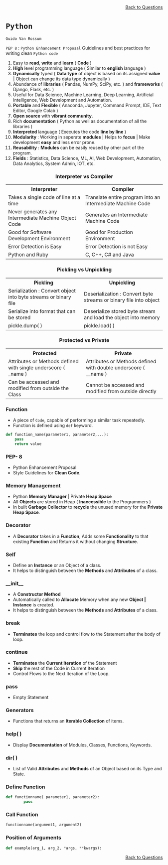<p align='right'><a align="right" href="https://github.com/KIRANKUMAR7296/Library/blob/main/Interview.md">Back to Questions</a></p>

# `Python`

`Guido Van Rossum`

`PEP 8` : `Python Enhancement Proposal` Guidelines and best practices for writing clean `Python code`

1. Easy to **read**, **write** and **learn** ( **Code** )
2. **High** level programming language ( Similar to **english** language )
3. **Dynamically** typed ( **Data type** of object is based on its assigned **value** | Object can change its data type dynamically )
4. Abundance of **libraries** ( Pandas, NumPy, SciPy, etc. ) and **frameworks** ( Django, Flask, etc. )
5. Useful for Data Science, Machine Learning, Deep Learning, Artificial Intelligence, Web Development and Automation.
6. **Portable** and **Flexible** ( Anaconda, Jupyter, Command Prompt, IDE, Text Editor, Google Colab )
7. **Open source** with **vibrant community**.
8. Rich **documentation** ( Python as well as documentation of all the libraries )
9. **Interpreted** language ( Executes the code **line by line** )
10. **Modularity** : Working in seperate **modules** | Helps to **focus** | Make development **easy** and less error prone.
11. **Reusability** : **Modules** can be easily reused by other part of the program.
12. **Fields** : Statistics, Data Science, ML, AI, Web Development, Automation, Data Analytics, System Admin, IOT, etc.

<h3 align="center">Interpreter vs Compiler</h3>

<table align="center">
        <tr>
                <th>Interpreter</th>
                <th>Compiler</th>
        </tr>
        <tr>
                <td>Takes a single code of line at a time</td>
                <td>Translate entire program into an Intermediate Machine Code</td>
        </tr>      
        <tr>
                <td>Never generates any Intermediate Machine Object Code</td>
                <td>Generates an Intermediate Machine Code</td>
        </tr>    
        <tr>
                <td>Good for Software Development Environment</td>
                <td>Good for Production Environment</td>
        </tr>    
        <tr>
                <td>Error Detection is Easy</td>
                <td>Error Detection is not Easy</td>
        </tr>
        <tr>
                <td>Python and Ruby</td>
                <td>C, C++, C# and Java</td>
        </tr>
</table>      

<h3 align="center">Pickling vs Unpickling</h3>

<table align="center">
        <tr>
                <th>Pickling</th>
                <th>Unpickling</th>
        </tr>
        <tr>
                <td>Serialization : Convert object into byte streams or binary file</td>
                <td>Deserialization : Convert byte streams or binary file into object</td>
        </tr>
         <tr>
                <td>Serialize into format that can be stored</td>
                <td>Deserialize stored byte stream and load the object into memory</td>
        </tr>    
         <tr>
                <td>pickle.dump( )</td>
                <td>pickle.load( )</td>
        </tr>   
</table>      

<h3 align="center">Protected vs Private</h3>

<table align="center">
        <tr>
                <th>Protected</th>
                <th>Private</th>
        </tr>
        <tr>
                <td>Attributes or Methods defined with single underscore ( _name )</td>
                <td>Attributes or Methods defined with double underscore ( __name )</td>
        </tr>      
         <tr>
                <td>Can be accessed and modified from outside the Class</td>
                <td>Cannot be accessed and modified from outside directly</td>
        </tr>               
</table>

### Function
- A piece of `Code`, capable of performing a similar task repeatedly.
- Function is defined using `def` keyword.

```python
def function_name(parameter1, parameter2,...):
    pass
    return value
```

### PEP- 8
- Python Enhancement Proposal
- Style Guidelines for **Clean Code**.

### Memory Management 
- Python **Memory Manager** | Private **Heap Space**
- All **Objects** are stored in Heap ( **Inaccessible** to the Programmers )
- In built **Garbage Collector** to **recycle** the unused memory for the **Private Heap Space**.

### Decorator
- A **Decorator** takes in a **Function**, Adds some **Functionality** to that existing **Function** and Returns it without changing **Structure**.

### Self
- Define an **Instance** or an Object of a class.
- It helps to distinguish between the **Methods** and **Attributes** of a class.

### \_\_init\_\_
- A **Constructor Method**
- Automatically called to **Allocate** Memory when any new **Object | Instance** is created.
- It helps to distinguish between the **Methods** and **Attributes** of a class.

### break
- **Terminates** the loop and control flow to the Statement after the body of loop.

### continue
- **Terminates** the **Current Iteration** of the Statement
- **Skip** the rest of the Code in Current Iteration
- Control Flows to the Next Iteration of the Loop.

### pass
- Empty Statement 

### Generators
- Functions that returns an **Iterable Collection** of items.

### help( )
- Display **Documentation** of Modules, Classes, Functions, Keywords.

### dir( )
- List of Valid **Attributes** and **Methods** of an Object based on its Type and State.

### Define Function

``` Python
def functionname( parameter1, parameter2):
        pass
```        

### Call Function

```Python
functionname(argument1, argument2)
```

### Position of Arguments

```Python
def example(arg_1, arg_2, *args, **kwargs):
```

<p align='right'><a align="right" href="https://github.com/KIRANKUMAR7296/Library/blob/main/Interview.md">Back to Questions</a></p>

